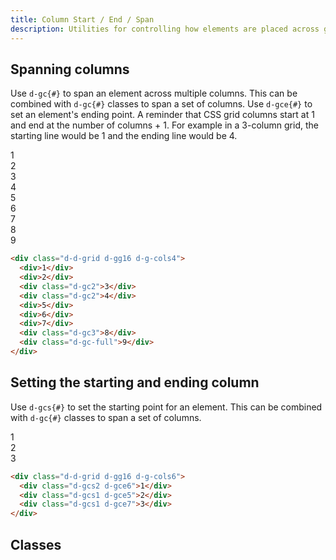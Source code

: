 ```yaml
---
title: Column Start / End / Span
description: Utilities for controlling how elements are placed across grid columns.
---
```


## Spanning columns

Use `d-gc{#}` to span an element across multiple columns. This can be combined with `d-gc{#}` classes to span a set of columns. Use `d-gce{#}` to set an element's ending point. A reminder that CSS grid columns start at 1 and end at the number of columns + 1. For example in a 3-column grid, the starting line would be 1 and the ending line would be 4.

<code-well-header class="d-fl-center d-fd-column d-p24 d-bgc-purple-100 d-bgo50 d-w100p d-hmn216" custom>
  <div class="d-d-grid d-gg16 d-g-cols4 d-p16 d-w100p d-hmn216 d-bar8 d-bgc-purple-100">
    <div class="d-fl-center d-p16 d-bgc-purple-300 d-bar4 d-fs-300 d-fw-bold d-o50">1</div>
    <div class="d-fl-center d-p16 d-bgc-purple-300 d-bar4 d-fs-300 d-fw-bold d-o50">2</div>
    <div class="d-gc2 d-fl-center d-p16 d-bgc-purple-300 d-bar4 d-fs-300 d-fw-bold">3</div>
    <div class="d-gc2 d-fl-center d-p16 d-bgc-purple-300 d-bar4 d-fs-300 d-fw-bold">4</div>
    <div class="d-fl-center d-p16 d-bgc-purple-300 d-bar4 d-fs-300 d-fw-bold d-o50">5</div>
    <div class="d-fl-center d-p16 d-bgc-purple-300 d-bar4 d-fs-300 d-fw-bold d-o50">6</div>
    <div class="d-fl-center d-p16 d-bgc-purple-300 d-bar4 d-fs-300 d-fw-bold d-o50">7</div>
    <div class="d-gc3 d-fl-center d-p16 d-bgc-purple-300 d-bar4 d-fs-300 d-fw-bold">8</div>
    <div class="d-gc-full d-fl-center d-p16 d-bgc-purple-300 d-bar4 d-fs-300 d-fw-bold">9</div>
  </div>
</code-well-header>

```html
<div class="d-d-grid d-gg16 d-g-cols4">
  <div>1</div>
  <div>2</div>
  <div class="d-gc2">3</div>
  <div class="d-gc2">4</div>
  <div>5</div>
  <div>6</div>
  <div>7</div>
  <div class="d-gc3">8</div>
  <div class="d-gc-full">9</div>
</div>
```

## Setting the starting and ending column

Use `d-gcs{#}` to set the starting point for an element. This can be combined with `d-gc{#}` classes to span a set of columns.

<code-well-header class="d-fl-center d-fd-column d-p24 d-bgc-gold-100 d-bgo50 d-w100p d-hmn216" custom>
  <div class="d-d-grid d-gg16 d-g-cols6 d-p16 d-w100p d-hmn216 d-bar8 d-bgc-gold-100">
    <div class="d-fl-center d-p16 d-bgc-gold-100 d-bar4"></div>
    <div class="d-gcs2 d-gce6 d-fl-center d-p16 d-bgc-gold-200 d-bar4 d-fs-300 d-fw-bold">1</div>
    <div class="d-fl-center d-p16 d-bgc-gold-100 d-bar4"></div>
    <div class="d-gcs1 d-gce5 d-fl-center d-p16 d-bgc-gold-200 d-bar4 d-fs-300 d-fw-bold">2</div>
    <div class="d-fl-center d-p16 d-bgc-gold-100 d-bar4"></div>
    <div class="d-fl-center d-p16 d-bgc-gold-100 d-bar4"></div>
    <div class="d-gcs1 d-gce7 d-fl-center d-p16 d-bgc-gold-200 d-bar4 d-fs-300 d-fw-bold">3</div>
  </div>
</code-well-header>

```html
<div class="d-d-grid d-gg16 d-g-cols6">
  <div class="d-gcs2 d-gce6">1</div>
  <div class="d-gcs1 d-gce5">2</div>
  <div class="d-gcs1 d-gce7">3</div>
</div>
```

## Classes

<div class="d-h464 d-of-y-scroll d-bb d-bc-black-200">
  <utility-class-table>
    <template #content>
      <tbody v-for="g in ['start', 'end', 'span']">
        <tr v-for="i in [1, 2, 3, 4, 5, 6, 7, 8, 9, 10, 11, 12]">
          <th scope="row" class="d-code--sm d-fc-purple-400">
            <span v-if="g === 'start'">.d-gcs{{ i }}</span>
            <span v-else-if="g === 'end'">.d-gce{{ i }}</span>
            <span v-else>.d-gc{{ i }}</span>
          </th>
          <td class="d-code--sm">
            <span v-if="g === 'start'">
              grid-column-start: {{ i }}
            </span>
            <span v-else-if="g === 'end'">
              grid-column-end: {{ i }}
            </span>
            <span v-else>
              grid-column: span {{ i }} / span {{ i }}
            </span>
          </td>
        </tr>
        <tr v-if="g === 'span'">
            <th scope="row" class="d-code--sm d-fc-purple-400">.d-gc-full</th>
            <td class="d-code--sm">grid-column: 1 / -1 !important;</td>
        </tr>
        <tr>
          <th scope="row" class="d-code--sm d-fc-purple-400">
            <span v-if="g === 'start'">
              .d-gcs-auto
            </span>
            <span v-else-if="g === 'end'">
              .d-gce-auto
            </span>
            <span v-else>
              .d-gc-auto
            </span>
          </th>
          <td class="d-code--sm">
            <span v-if="g === 'start'">
              grid-column-start: auto !important;
            </span>
            <span v-else-if="g === 'end'">
              grid-column-end: auto !important;
            </span>
            <span v-else>
              grid-column: auto !important;
            </span>
          </td>
        </tr>
        <tr>
          <th scope="row" class="d-code--sm d-fc-purple-400">
            <span v-if="g === 'start'">
              .d-gcs-unset
            </span>
            <span v-else-if="g === 'end'">
              .d-gce-unset
            </span>
            <span v-else>
              .d-gc-unset
            </span>
          </th>
          <td class="d-code--sm">
            <span v-if="g === 'start'">
              grid-column-start: unset !important;
            </span>
            <span v-else-if="g === 'end'">
              grid-column-end: unset !important;
            </span>
            <span v-else>
              grid-column: unset !important;
            </span>
          </td>
        </tr>
      </tbody>
    </template>
  </utility-class-table>
</div>
